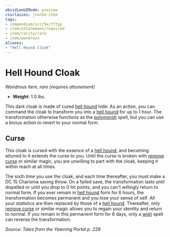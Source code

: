 ```yaml
---
obsidianUIMode: preview
cssclasses: json5e-item
tags:
- compendium/src/5e/tftyp
- item/attunement/required
- item/rarity/rare
- item/wondrous
aliases: 
- "Hell Hound Cloak"
---
```

# Hell Hound Cloak
*Wondrous Item, rare (requires attunement)*  

- **Weight**: 1.0 lbs.

This dark cloak is made of cured [hell hound](compendium/bestiary/fiend/hell-hound.md) hide. As an action, you can command the cloak to transform you into a [hell hound](compendium/bestiary/fiend/hell-hound.md) for up to 1 hour. The transformation otherwise functions as the [polymorph](compendium/spells/polymorph.md) spell, but you can use a bonus action to revert to your normal form.

## Curse

This cloak is cursed with the essence of a [hell hound](compendium/bestiary/fiend/hell-hound.md), and becoming attuned to it extends the curse to you. Until the curse is broken with [remove curse](compendium/spells/remove-curse.md) or similar magic, you are unwilling to part with the cloak, keeping it within reach at all times.

The sixth time you use the cloak, and each time thereafter, you must make a DC 15 Charisma saving throw. On a failed save, the transformation lasts until dispelled or until you drop to 0 hit points, and you can't willingly return to normal form. If you ever remain in [hell hound](compendium/bestiary/fiend/hell-hound.md) form for 6 hours, the transformation becomes permanent and you lose your sense of self. All your statistics are then replaced by those of a [hell hound](compendium/bestiary/fiend/hell-hound.md). Thereafter, only [remove curse](compendium/spells/remove-curse.md) or similar magic allows you to regain your identity and return to normal. If you remain in this permanent form for 6 days, only a [wish](compendium/spells/wish.md) spell can reverse the transformation.

*Source: Tales from the Yawning Portal p. 228*